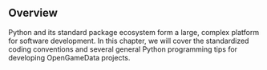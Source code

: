 ## Overview

Python and its standard package ecosystem form a large, complex platform for software development.
In this chapter, we will cover the standardized coding conventions and several general Python programming tips for developing OpenGameData projects.
